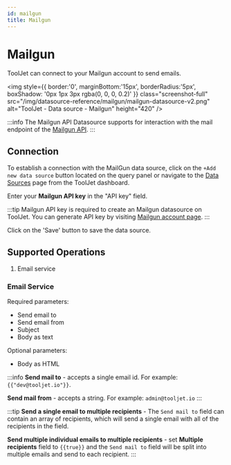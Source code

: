 ```yaml
---
id: mailgun
title: Mailgun
---
```


# Mailgun

ToolJet can connect to your Mailgun account to send emails.

<img style={{ border:'0', marginBottom:'15px', borderRadius:'5px', boxShadow: '0px 1px 3px rgba(0, 0, 0, 0.2)' }} class="screenshot-full" src="/img/datasource-reference/mailgun/mailgun-datasource-v2.png" alt="ToolJet - Data source - Mailgun" height="420" />

:::info
The Mailgun API Datasource supports for interaction with the mail endpoint of the [Mailgun API](https://documentation.mailgun.com/en/latest/api-intro.html#authentication-1).
:::

<div style={{paddingTop:'24px', paddingBottom:'24px'}}>

## Connection

To establish a connection with the MailGun data source, click on the `+Add new data source` button located on the query panel or navigate to the [Data Sources](https://docs.tooljet.com/docs/data-sources/overview) page from the ToolJet dashboard.

Enter your **Mailgun API key** in the "API key" field.

:::tip
Mailgun API key is required to create an Mailgun datasource on ToolJet. You can generate API key by visiting [Mailgun account page](https://app.mailgun.com/app/account/security/api_keys).
:::

Click on the 'Save' button to save the data source.

</div>

<div style={{paddingTop:'24px', paddingBottom:'24px'}}>

## Supported Operations

1.  Email service

### Email Service

Required parameters:

- Send email to
- Send email from
- Subject
- Body as text

Optional parameters:

- Body as HTML

:::info
**Send mail to** - accepts a single email id. 
For example:
`{{"dev@tooljet.io"}}`.

**Send mail from** - accepts a string.
For example: `admin@tooljet.io`
:::

:::tip
**Send a single email to multiple recipients** - The `Send mail to` field can contain an array of recipients, which will send a single email with all of the recipients in the field.

**Send multiple individual emails to multiple recipients** - set <b>Multiple recipients</b> field to `{{true}}` and the `Send mail to` field will be split into multiple emails and send to each recipient.
:::

</div>